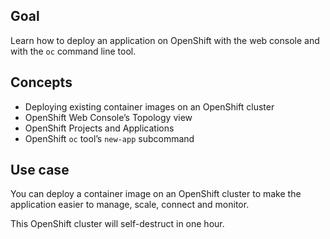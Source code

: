 ## Goal

Learn how to deploy an application on OpenShift with the web console and with the `oc` command line tool.

## Concepts

* Deploying existing container images on an OpenShift cluster
* OpenShift Web Console’s Topology view
* OpenShift Projects and Applications
* OpenShift `oc` tool’s `new-app` subcommand

## Use case

You can deploy a container image on an OpenShift cluster to make the application easier to manage, scale, connect and monitor.

This OpenShift cluster will self-destruct in one hour.
